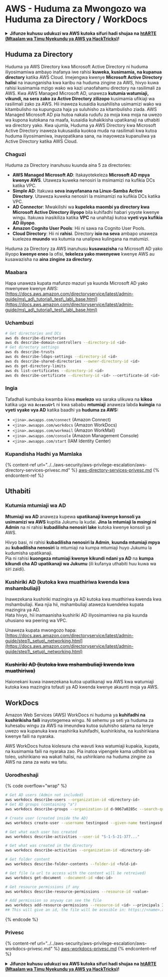 # AWS - Huduma za Mwongozo wa Huduma za Directory / WorkDocs

<details>

<summary><strong>Jifunze kuhusu udukuzi wa AWS kutoka sifuri hadi shujaa na</strong> <a href="https://training.hacktricks.xyz/courses/arte"><strong>htARTE (Mtaalam wa Timu Nyekundu ya AWS ya HackTricks)</strong></a><strong>!</strong></summary>

Njia nyingine za kusaidia HackTricks:

* Ikiwa unataka kuona **kampuni yako ikitangazwa kwenye HackTricks** au **kupakua HackTricks kwa PDF** Angalia [**MIPANGO YA KUJIUNGA**](https://github.com/sponsors/carlospolop)!
* Pata [**bidhaa rasmi za PEASS & HackTricks**](https://peass.creator-spring.com)
* Gundua [**Familia ya PEASS**](https://opensea.io/collection/the-peass-family), mkusanyiko wetu wa [**NFTs**](https://opensea.io/collection/the-peass-family) ya kipekee
* **Jiunge na** 💬 [**Kikundi cha Discord**](https://discord.gg/hRep4RUj7f) au kikundi cha [**telegram**](https://t.me/peass) au **tufuate** kwenye **Twitter** 🐦 [**@hacktricks_live**](https://twitter.com/hacktricks_live)**.**
* **Shiriki mbinu zako za udukuzi kwa kuwasilisha PRs kwa** [**HackTricks**](https://github.com/carlospolop/hacktricks) na [**HackTricks Cloud**](https://github.com/carlospolop/hacktricks-cloud) repos za github.

</details>

## Huduma za Directory

Huduma ya AWS Directory kwa Microsoft Active Directory ni huduma iliyosimamiwa ambayo inafanya iwe rahisi **kuweka, kusimamia, na kupanua directory** katika AWS Cloud. Imejengwa kwenye **Microsoft Active Directory halisi** na inaunganisha kwa karibu na huduma zingine za AWS, hivyo kuwa rahisi kusimamia mzigo wako wa kazi unaofahamu directory na rasilimali za AWS. Kwa AWS Managed Microsoft AD, unaweza **kutumia watumiaji, vikundi, na sera zako za Active Directory zilizopo** kusimamia ufikiaji wa rasilimali zako za AWS. Hii inaweza kusaidia kusahilisha usimamizi wako wa kitambulisho na kupunguza haja ya suluhisho za kitambulisho ziada. AWS Managed Microsoft AD pia hutoa nakala rudufu za moja kwa moja na uwezo wa kupona kutokana na maafa, kusaidia kuhakikisha upatikanaji na uthabiti wa directory yako. Kwa ujumla, Huduma ya AWS Directory kwa Microsoft Active Directory inaweza kukusaidia kuokoa muda na rasilimali kwa kutoa huduma iliyosimamiwa, inayopatikana sana, na inayoweza kupanuliwa ya Active Directory katika AWS Cloud.

### Chaguzi

Huduma za Directory inaruhusu kuunda aina 5 za directories:

* **AWS Managed Microsoft AD**: Itakayotekeleza **Microsoft AD mpya kwenye AWS**. Utaweza kuweka nenosiri la msimamizi na kufikia DCs katika VPC.
* **Simple AD**: Itakuwa **seva inayofanana na Linux-Samba Active Directory**. Utaweza kuweka nenosiri la msimamizi na kufikia DCs katika VPC.
* **AD Connector**: Mwakilishi wa **kupeleka maombi ya directory kwa Microsoft Active Directory iliyopo** bila kuhifadhi habari yoyote kwenye wingu. Itakuwa inasikiliza katika **VPC** na unahitaji kutoa **vyeti vya kufikia AD iliyopo**.
* **Amazon Cognito User Pools**: Hii ni sawa na Cognito User Pools.
* **Cloud Directory**: Hii ni **rahisi**. Directory **isio na seva** ambapo unaweza kuelezea **muundo** wa kutumia na unalipwa kulingana na matumizi.

Huduma za Directory za AWS inaruhusu **kusawazisha** na Microsoft AD yako iliyopo **kwenye eneo** la ofisi, **tekeleza yako mwenyewe** kwenye AWS au kusawazisha na **aina zingine za directory**.

### Maabara

Hapa unaweza kupata mafunzo mazuri ya kuunda Microsoft AD yako mwenyewe kwenye AWS: [https://docs.aws.amazon.com/directoryservice/latest/admin-guide/ms\_ad\_tutorial\_test\_lab\_base.html](https://docs.aws.amazon.com/directoryservice/latest/admin-guide/ms\_ad\_tutorial\_test\_lab\_base.html)

### Uchambuzi
```bash
# Get directories and DCs
aws ds describe-directories
aws ds describe-domain-controllers --directory-id <id>
# Get directory settings
aws ds describe-trusts
aws ds describe-ldaps-settings --directory-id <id>
aws ds describe-shared-directories --owner-directory-id <id>
aws ds get-directory-limits
aws ds list-certificates --directory-id <id>
aws ds describe-certificate --directory-id <id> --certificate-id <id>
```
### Ingia

Tafadhali kumbuka kwamba ikiwa **muelezo** wa saraka ulikuwa na **kikoa** katika uga wa **`AccessUrl`** ni kwa sababu **mtumiaji** anaweza labda **kuingia** na **vyeti vyake vya AD** katika baadhi ya **huduma za AWS:**

* `<jina>.awsapps.com/connect` (Amazon Connect)
* `<jina>.awsapps.com/workdocs` (Amazon WorkDocs)
* `<jina>.awsapps.com/workmail` (Amazon WorkMail)
* `<jina>.awsapps.com/console` (Amazon Management Console)
* `<jina>.awsapps.com/start` (IAM Identity Center)

### Kupandisha Hadhi ya Mamlaka

{% content-ref url="../../aws-security/aws-privilege-escalation/aws-directory-services-privesc.md" %}
[aws-directory-services-privesc.md](../../aws-security/aws-privilege-escalation/aws-directory-services-privesc.md)
{% endcontent-ref %}

## Uthabiti

### Kutumia mtumiaji wa AD

**Mtumiaji wa AD** anaweza kupewa **upatikanaji kwenye konsoli ya usimamizi wa AWS** kupitia Jukumu la kudai. **Jina la mtumiaji la msingi ni Admin** na ni rahisi **kubadilisha nenosiri lake** kutoka kwenye konsoli ya AWS.

Hivyo basi, ni rahisi **kubadilisha nenosiri la Admin**, **kuunda mtumiaji mpya** au **kubadilisha nenosiri** la mtumiaji na kumpa mtumiaji huyo Jukumu la kudumisha upatikanaji.\
Pia ni rahisi **kuongeza mtumiaji kwenye kikundi ndani ya AD** na **kumpa kikundi cha AD upatikanaji wa Jukumu** (ili kufanya uthabiti huu kuwa wa siri zaidi).

### Kushiriki AD (kutoka kwa muathiriwa kwenda kwa mshambuliaji)

Inawezekana kushiriki mazingira ya AD kutoka kwa muathiriwa kwenda kwa mshambuliaji. Kwa njia hii, mshambuliaji ataweza kuendelea kupata mazingira ya AD.\
Hata hivyo, hii inamaanisha kushiriki AD iliyosimamiwa na pia kuunda uhusiano wa peering wa VPC.

Unaweza kupata mwongozo hapa: [https://docs.aws.amazon.com/directoryservice/latest/admin-guide/step1\_setup\_networking.html](https://docs.aws.amazon.com/directoryservice/latest/admin-guide/step1\_setup\_networking.html)

### ~~Kushiriki AD (kutoka kwa mshambuliaji kwenda kwa muathiriwa)~~

Haionekani kuwa inawezekana kutoa upatikanaji wa AWS kwa watumiaji kutoka kwa mazingira tofauti ya AD kwenda kwenye akaunti moja ya AWS.

## WorkDocs

Amazon Web Services (AWS) WorkDocs ni huduma ya **kuhifadhi na kushirikisha faili** inayotegemea wingu. Ni sehemu ya seti ya huduma za kuhesabu wingu za AWS na imeundwa kutoa suluhisho salama na lenye uwezo wa kupanuka kwa mashirika kuhifadhi, kushirikisha, na kushirikiana kwenye faili na nyaraka.

AWS WorkDocs hutoa kiolesura cha wavuti kwa watumiaji kupakia, kupata, na kusimamia faili na nyaraka zao. Pia inatoa vipengele kama udhibiti wa toleo, ushirikiano wa wakati halisi, na ushirikiano na huduma zingine za AWS na zana za watu wa tatu.

### Uorodheshaji

{% code overflow="wrap" %}
```bash
# Get AD users (Admin not included)
aws workdocs describe-users --organization-id <directory-id>
# Get AD groups (containing "a")
aws workdocs describe-groups --organization-id d-9067a0285c --search-query a

# Create user (created inside the AD)
aws workdocs create-user --username testingasd --given-name testingasd --surname testingasd --password <password> --email-address name@directory.domain --organization-id <directory-id>

# Get what each user has created
aws workdocs describe-activities --user-id "S-1-5-21-377..."

# Get what was created in the directory
aws workdocs describe-activities --organization-id <directory-id>

# Get folder content
aws workdocs describe-folder-contents --folder-id <fold-id>

# Get file (a url to access with the content will be retreived)
aws workdocs get-document --document-id <doc-id>

# Get resource permissions if any
aws workdocs describe-resource-permissions --resource-id <value>

# Add permission so anyway can see the file
aws workdocs add-resource-permissions --resource-id <id> --principals Id=anonymous,Type=ANONYMOUS,Role=VIEWER
## This will give an id, the file will be acesible in: https://<name>.awsapps.com/workdocs/index.html#/share/document/<id>
```
{% endcode %}

### Privesc

{% content-ref url="../../aws-security/aws-privilege-escalation/aws-workdocs-privesc.md" %}
[aws-workdocs-privesc.md](../../aws-security/aws-privilege-escalation/aws-workdocs-privesc.md)
{% endcontent-ref %}

<details>

<summary><strong>Jifunze kuhusu udukuzi wa AWS kutoka sifuri hadi shujaa na</strong> <a href="https://training.hacktricks.xyz/courses/arte"><strong>htARTE (Mtaalam wa Timu Nyekundu ya AWS ya HackTricks)</strong></a><strong>!</strong></summary>

Njia nyingine za kusaidia HackTricks:

* Ikiwa unataka kuona **kampuni yako ikitangazwa kwenye HackTricks** au **kupakua HackTricks kwa PDF** Angalia [**MIPANGO YA KUJIUNGA**](https://github.com/sponsors/carlospolop)!
* Pata [**bidhaa rasmi za PEASS & HackTricks**](https://peass.creator-spring.com)
* Gundua [**Familia ya PEASS**](https://opensea.io/collection/the-peass-family), mkusanyiko wetu wa [**NFTs**](https://opensea.io/collection/the-peass-family) ya kipekee
* **Jiunge na** 💬 [**Kikundi cha Discord**](https://discord.gg/hRep4RUj7f) au kikundi cha [**telegram**](https://t.me/peass) au **tufuate** kwenye **Twitter** 🐦 [**@hacktricks_live**](https://twitter.com/hacktricks_live)**.**
* **Shiriki mbinu zako za udukuzi kwa kuwasilisha PRs kwa** [**HackTricks**](https://github.com/carlospolop/hacktricks) na [**HackTricks Cloud**](https://github.com/carlospolop/hacktricks-cloud) repos za github.

</details>
